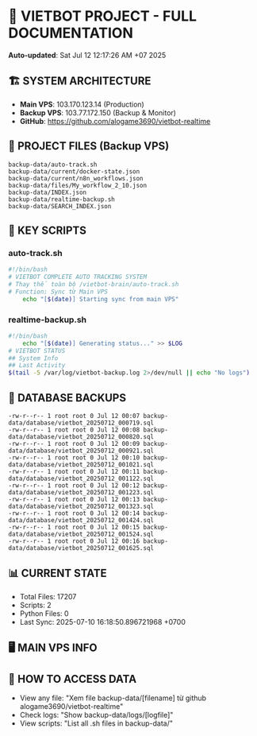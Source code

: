 # 🤖 VIETBOT PROJECT - FULL DOCUMENTATION
**Auto-updated**: Sat Jul 12 12:17:26 AM +07 2025

## 🏗️ SYSTEM ARCHITECTURE
- **Main VPS**: 103.170.123.14 (Production)
- **Backup VPS**: 103.77.172.150 (Backup & Monitor)
- **GitHub**: https://github.com/alogame3690/vietbot-realtime

## 📁 PROJECT FILES (Backup VPS)
```
backup-data/auto-track.sh
backup-data/current/docker-state.json
backup-data/current/n8n_workflows.json
backup-data/files/My_workflow_2_10.json
backup-data/INDEX.json
backup-data/realtime-backup.sh
backup-data/SEARCH_INDEX.json
```

## 🔧 KEY SCRIPTS
### auto-track.sh
```bash
#!/bin/bash
# VIETBOT COMPLETE AUTO TRACKING SYSTEM
# Thay thế toàn bộ /vietbot-brain/auto-track.sh
# Function: Sync từ Main VPS
    echo "[$(date)] Starting sync from main VPS"
```
### realtime-backup.sh
```bash
#!/bin/bash
    echo "[$(date)] Generating status..." >> $LOG
# VIETBOT STATUS
## System Info
## Last Activity
$(tail -5 /var/log/vietbot-backup.log 2>/dev/null || echo "No logs")
```

## 💾 DATABASE BACKUPS
```
-rw-r--r-- 1 root root 0 Jul 12 00:07 backup-data/database/vietbot_20250712_000719.sql
-rw-r--r-- 1 root root 0 Jul 12 00:08 backup-data/database/vietbot_20250712_000820.sql
-rw-r--r-- 1 root root 0 Jul 12 00:09 backup-data/database/vietbot_20250712_000921.sql
-rw-r--r-- 1 root root 0 Jul 12 00:10 backup-data/database/vietbot_20250712_001021.sql
-rw-r--r-- 1 root root 0 Jul 12 00:11 backup-data/database/vietbot_20250712_001122.sql
-rw-r--r-- 1 root root 0 Jul 12 00:12 backup-data/database/vietbot_20250712_001223.sql
-rw-r--r-- 1 root root 0 Jul 12 00:13 backup-data/database/vietbot_20250712_001323.sql
-rw-r--r-- 1 root root 0 Jul 12 00:14 backup-data/database/vietbot_20250712_001424.sql
-rw-r--r-- 1 root root 0 Jul 12 00:15 backup-data/database/vietbot_20250712_001524.sql
-rw-r--r-- 1 root root 0 Jul 12 00:16 backup-data/database/vietbot_20250712_001625.sql
```

## 📊 CURRENT STATE
- Total Files: 17207
- Scripts: 2
- Python Files: 0
- Last Sync: 2025-07-10 16:18:50.896721968 +0700

## 🖥️ MAIN VPS INFO


## 🚨 HOW TO ACCESS DATA
- View any file: "Xem file backup-data/[filename] từ github alogame3690/vietbot-realtime"
- Check logs: "Show backup-data/logs/[logfile]"
- View scripts: "List all .sh files in backup-data/"
